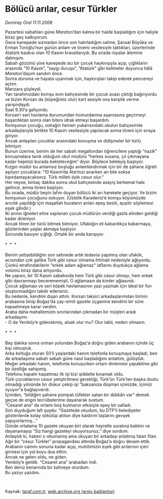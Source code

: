 # Bölücü arılar, cesur Türkler

*Demiray Oral 11.11.2008*

<div class="taraf_structure_2col_1zq">
<div class="margen_n">



 <p>Pazartesi sabahları güne <i>Maraton</i>’dan kalma bir halde başladığım için haliyle biraz geç kalkıyorum. <br/>Gece kanepede sızmadan önce son hatırladığım sahne, Şansal Büyüka ve Erman Toroğlu’nun günün anlam ve önemi vesilesiyle taktıkları, üzerlerinde Atatürk baskısı olan 10 Kasım kravatlarıydı. Bu sırada rüyalar âlemine dalmışım. <br/>Sabah gözümü yine kanepede acı bir çocuk haykırışıyla açıp, çığlıkların arasında “10 Kasım”, “saygı duruşu”, “Atatürk” gibi kelimeler duyunca hâlâ <i>Maraton</i>’dayım sandım önce. <br/>Sonra duruma ve hayata uyanmak için, haykırışları takip ederek pencereyi açtım. <br/>Manzara şöyleydi. <br/>Yan tarafımızdaki komşu evin bahçesinde bir çocuk avazı çıktığı bağırıyordu ve bizim Korsan da (köpeğimiz olur) kart sesiyle ona karşılık verme yarışındaydı. <br/>Saat 9.30’a geliyordu. <br/>Korsan’ı seri havlama durumundan homurdanma aşamasına geçirmeyi başardıktan sonra olan biteni idrak etmeyi başardım. <br/>Komşunun çocuğu, sokağın hemen yukarısındaki okulun bahçesinde arkadaşlarıyla birlikte 10 Kasım vesilesiyle yapılacak anma töreni için sıraya giriyor. <br/>Ancak anlaşılan çocuklar arasındaki konuşma ve didişmeler bir türlü bitmiyor. <br/>Bunun üzerine, benim de her sabah megafondan öğrencilere yaptığı “nazik” konuşmalara tanık olduğum okul müdürü “herkes susana, çıt çıkmayana kadar hepinizi burada bekleteceğim” diyor. Böylece bekleyiş başlıyor. <br/>Kızgın müdür bu anlamsız boşluğu anlamlandırmak için bir de şahane öğreti aşılıyor çocuklara: “10 Kasım’da Ata’mızı anarken arı bile soksa kıpırdamayacaksınız. Türk milleti öyle cesur olur.” <br/>Her neyse, birkaç dakika sonra okul bahçesinde asayiş berkemal hale gelince, anma töreni başlıyor. <br/>Bu sırada, müdür beyin lafını duyan bölücü iki arı harekete geçiyor. Ve bizim komşunun çocuğunu sokuyor. (Üstelik Karadeniz’e komşu köyümüzde arıcılık yapıldığı için maşallah buraların arıları epey besili, ayıptır söylemesi eşek gibidir.) <br/>İki arının iğneleri eline saplanan çocuk müdürün verdiği gazla elinden geldiği kadar direniyor. <br/>Ancak tören bir türlü bitmek bilmiyor. Ufaklığın eli kabardıkça kabarmaya, gözlerinden yaşlar akmaya başlıyor. <br/>Sonunda basıyor çığlığı. Ortalık bir anda karışıyor.<br/><br/>*  *  * <br/><br/>Benim yetişebildiğim son sahnede artık tedavisi yapılmış olan ufaklık, acısından çok galiba Türk gibi cesur olmama ihtimali nedeniyle ağlıyordu. <br/>Çünkü etrafındakilerin “erkek adam ağlamaz” laflarını duydukça ağlama volümü biraz daha artıyordu. <br/>Ne yapsın, bir 10 Kasım sabahında hem Türk gibi cesur olmayı, hem erkek gibi davranmayı becerememişti. O ağlamasın da kimler ağlasındı. <br/>Çocuk ağlaması ve seri köpek havlamasının yazı yazmak için ideal bir fon oluşturmadığını takdir edersiniz. <br/>Bu nedenle, kendimi dışarı attım. Korsan taksici arkadaşlarımdan birinin arabasına binip Boğaz’da çay-simit-gazete üçgenine kendimi bir süre hapsetmeye karar verdim. <br/>Araba daha mahallemizin sınırlarından çıkmadan bir müşteri aradı arkadaşımı. <br/>- O da Yeniköy’e gidecekmiş, alsak olur mu? Olur tabii, neden olmasın. <br/><br/>*  *  * <br/><br/>Beş dakika sonra orman yolundan Boğaz’a doğru giden arabanın içinde üç kişi olmuştuk. <br/>Arka koltuğa oturan 50’li yaşlardaki hanım telefonla konuşmaya başladı, ben de arkadaşıma sabah sabah güne nasıl başladığımı anlattım, gülüştük. <br/>Meğer arkadaki hanım, telefonla konuşurken ortam dinlemesi yapabilme gibi bir özelliğe sahipmiş. <br/>Telefonu kapatır kapatmaz ilk işi bizi şiddetle kınamak oldu. <br/>Türk çocuklarının cesur yetiştirilmesi gerektiği, Türk’ün Türk’ten başka dostu olmadığı yönünde bir diskur çekip işi “baksanıza düşman içimizde, içimizi oyuyor”a bağlayıverdi. <br/>İçimden, “bildiğim şahane pompalı tüfekler satan bir dükkân var” demek geçse de engin tecrübelerime dayanarak sustum. <br/>“Cesaret ana” da ortamı boş bulmanın etkisiyle epey bir salladı. <br/>Son duyduğum lafı şuydu: “Gazetede okudum, bu DTP’li belediyeler gösterilerde kolay sökülüp atılsın diye kaldırım taşlarını gevşek yapıyorlarmış…” <br/>Günde ortalama 10 gazete okuyan biri olarak hayretle suratına baktım ve dayanamayıp “Siz hangi gazeteyi okuyorsunuz,” diye sordum. <br/>Anlaşıldı ki, haberi o okumamış ama okuyan bir arkadaşı anlatmış falan filan. <br/>Ağır bir “cesur Türkler” propagandası altında Boğaz’a doğru devam ettik. <br/>Arabanın camını sonuna kadar açıp, muhitimizin eşek gibi arılarının içeri girmesi için yol boyu dua ettim. <br/>Ancak ne gelen oldu, ne giden. <br/>Yeniköy’e geldik. “Cesaret ana” arabadan indi. <br/>Ben deniz kenarında bir kahveye oturdum. <br/>Bu yazıyı yazdım.</p>

<br/>


<div id="taraf_not">
</div>

</div>


</div>

Kaynak: [taraf.com.tr](http://www.taraf.com.tr:80/makale/2630.htm), [web.archive.org (arşiv bağlantısı)](http://web.archive.org/web/20081220050648/http://www.taraf.com.tr:80/makale/2630.htm)
